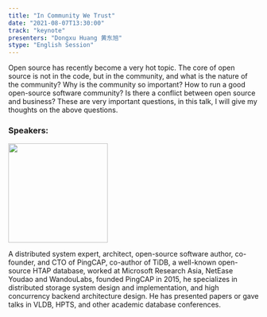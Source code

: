 ```yaml
---
title: "In Community We Trust"
date: "2021-08-07T13:30:00"
track: "keynote"
presenters: "Dongxu Huang 黄东旭"
stype: "English Session"
---
```


Open source has recently become a very hot topic. The core of open source is not in the code, but in the community, and what is the nature of the community? Why is the community so important? How to run a good open-source software community? Is there a conflict between open source and business? These are very important questions, in this talk, I will give my thoughts on the above questions.


### Speakers:

<img src="images/speaker/Huang-dongxu.png" width="200"/>

A distributed system expert, architect, open-source software author, co-founder, and CTO of PingCAP, co-author of TiDB, a well-known open-source HTAP database, worked at Microsoft Research Asia, NetEase Youdao and WandouLabs, founded PingCAP in 2015, he specializes in distributed storage system design and implementation, and high concurrency backend architecture design. He has presented papers or gave talks in VLDB, HPTS, and other academic database conferences.


